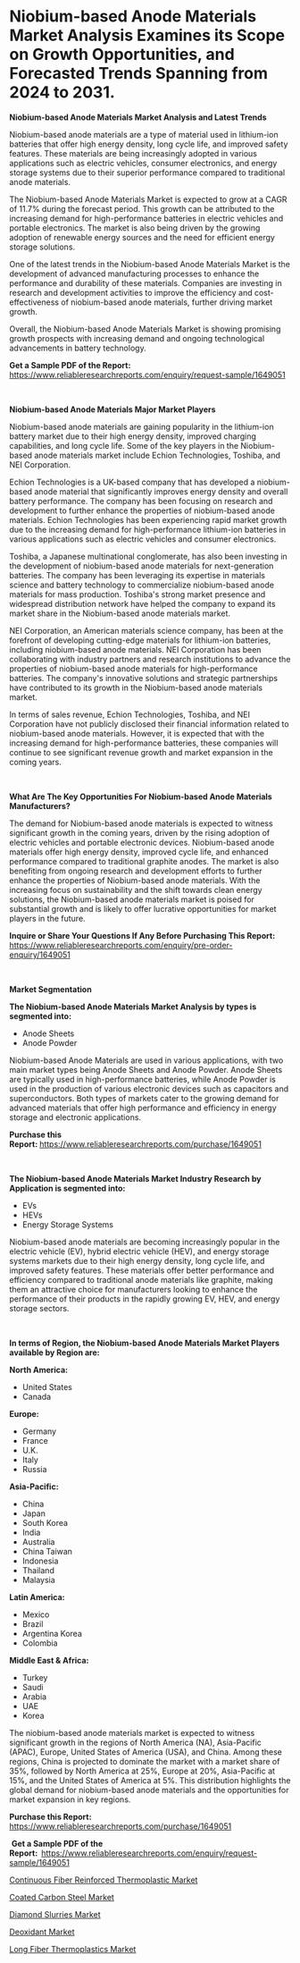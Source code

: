 <p><h1>Niobium-based Anode Materials Market Analysis Examines its Scope on Growth Opportunities, and Forecasted Trends Spanning from 2024 to 2031.</h1></p><p><strong>Niobium-based Anode Materials Market Analysis and Latest Trends</strong></p>
<p><p>Niobium-based anode materials are a type of material used in lithium-ion batteries that offer high energy density, long cycle life, and improved safety features. These materials are being increasingly adopted in various applications such as electric vehicles, consumer electronics, and energy storage systems due to their superior performance compared to traditional anode materials.</p><p>The Niobium-based Anode Materials Market is expected to grow at a CAGR of 11.7% during the forecast period. This growth can be attributed to the increasing demand for high-performance batteries in electric vehicles and portable electronics. The market is also being driven by the growing adoption of renewable energy sources and the need for efficient energy storage solutions.</p><p>One of the latest trends in the Niobium-based Anode Materials Market is the development of advanced manufacturing processes to enhance the performance and durability of these materials. Companies are investing in research and development activities to improve the efficiency and cost-effectiveness of niobium-based anode materials, further driving market growth.</p><p>Overall, the Niobium-based Anode Materials Market is showing promising growth prospects with increasing demand and ongoing technological advancements in battery technology.</p></p>
<p><strong>Get a Sample PDF of the Report:&nbsp;</strong> <a href="https://www.reliableresearchreports.com/enquiry/request-sample/1649051">https://www.reliableresearchreports.com/enquiry/request-sample/1649051</a></p>
<p>&nbsp;</p>
<p><strong>Niobium-based Anode Materials Major Market Players</strong></p>
<p><p>Niobium-based anode materials are gaining popularity in the lithium-ion battery market due to their high energy density, improved charging capabilities, and long cycle life. Some of the key players in the Niobium-based anode materials market include Echion Technologies, Toshiba, and NEI Corporation.</p><p>Echion Technologies is a UK-based company that has developed a niobium-based anode material that significantly improves energy density and overall battery performance. The company has been focusing on research and development to further enhance the properties of niobium-based anode materials. Echion Technologies has been experiencing rapid market growth due to the increasing demand for high-performance lithium-ion batteries in various applications such as electric vehicles and consumer electronics.</p><p>Toshiba, a Japanese multinational conglomerate, has also been investing in the development of niobium-based anode materials for next-generation batteries. The company has been leveraging its expertise in materials science and battery technology to commercialize niobium-based anode materials for mass production. Toshiba's strong market presence and widespread distribution network have helped the company to expand its market share in the Niobium-based anode materials market.</p><p>NEI Corporation, an American materials science company, has been at the forefront of developing cutting-edge materials for lithium-ion batteries, including niobium-based anode materials. NEI Corporation has been collaborating with industry partners and research institutions to advance the properties of niobium-based anode materials for high-performance batteries. The company's innovative solutions and strategic partnerships have contributed to its growth in the Niobium-based anode materials market.</p><p>In terms of sales revenue, Echion Technologies, Toshiba, and NEI Corporation have not publicly disclosed their financial information related to niobium-based anode materials. However, it is expected that with the increasing demand for high-performance batteries, these companies will continue to see significant revenue growth and market expansion in the coming years.</p></p>
<p>&nbsp;</p>
<p><strong>What Are The Key Opportunities For Niobium-based Anode Materials Manufacturers?</strong></p>
<p><p>The demand for Niobium-based anode materials is expected to witness significant growth in the coming years, driven by the rising adoption of electric vehicles and portable electronic devices. Niobium-based anode materials offer high energy density, improved cycle life, and enhanced performance compared to traditional graphite anodes. The market is also benefiting from ongoing research and development efforts to further enhance the properties of Niobium-based anode materials. With the increasing focus on sustainability and the shift towards clean energy solutions, the Niobium-based anode materials market is poised for substantial growth and is likely to offer lucrative opportunities for market players in the future.</p></p>
<p><strong>Inquire or Share Your Questions If Any Before Purchasing This Report:</strong> <a href="https://www.reliableresearchreports.com/enquiry/pre-order-enquiry/1649051">https://www.reliableresearchreports.com/enquiry/pre-order-enquiry/1649051</a></p>
<p>&nbsp;</p>
<p><strong>Market Segmentation</strong></p>
<p><strong>The Niobium-based Anode Materials Market Analysis by types is segmented into:</strong></p>
<p><ul><li>Anode Sheets</li><li>Anode Powder</li></ul></p>
<p><p>Niobium-based Anode Materials are used in various applications, with two main market types being Anode Sheets and Anode Powder. Anode Sheets are typically used in high-performance batteries, while Anode Powder is used in the production of various electronic devices such as capacitors and superconductors. Both types of markets cater to the growing demand for advanced materials that offer high performance and efficiency in energy storage and electronic applications.</p></p>
<p><strong>Purchase this Report:&nbsp;</strong><a href="https://www.reliableresearchreports.com/purchase/1649051">https://www.reliableresearchreports.com/purchase/1649051</a></p>
<p>&nbsp;</p>
<p><strong>The Niobium-based Anode Materials Market Industry Research by Application is segmented into:</strong></p>
<p><ul><li>EVs</li><li>HEVs</li><li>Energy Storage Systems</li></ul></p>
<p><p>Niobium-based anode materials are becoming increasingly popular in the electric vehicle (EV), hybrid electric vehicle (HEV), and energy storage systems markets due to their high energy density, long cycle life, and improved safety features. These materials offer better performance and efficiency compared to traditional anode materials like graphite, making them an attractive choice for manufacturers looking to enhance the performance of their products in the rapidly growing EV, HEV, and energy storage sectors.</p></p>
<p>&nbsp;</p>
<p><strong>In terms of Region, the Niobium-based Anode Materials Market Players available by Region are:</strong></p>
<p>
    <p> <strong> North America: </strong>
        <ul>
            <li>United States</li>
            <li>Canada</li>
        </ul>
        </p> 
    <p> <strong> Europe: </strong>
        <ul>
            <li>Germany</li>
            <li>France</li>
            <li>U.K.</li>
            <li>Italy</li>
            <li>Russia</li>
        </ul>
        </p> 
    <p> <strong> Asia-Pacific: </strong>
        <ul>
            <li>China</li>
            <li>Japan</li>
            <li>South Korea</li>
            <li>India</li>
            <li>Australia</li>
            <li>China Taiwan</li>
            <li>Indonesia</li>
            <li>Thailand</li>
            <li>Malaysia</li>
        </ul>
        </p> 
    <p> <strong> Latin America: </strong>
        <ul>
            <li>Mexico</li>
            <li>Brazil</li>
            <li>Argentina Korea</li>
            <li>Colombia</li>
        </ul>
        </p> 
    <p> <strong> Middle East & Africa: </strong>
        <ul>
            <li>Turkey</li>
            <li>Saudi</li>
            <li>Arabia</li>
            <li>UAE</li>
            <li>Korea</li>
        </ul>
    </p>
    </p>
<p><p>The niobium-based anode materials market is expected to witness significant growth in the regions of North America (NA), Asia-Pacific (APAC), Europe, United States of America (USA), and China. Among these regions, China is projected to dominate the market with a market share of 35%, followed by North America at 25%, Europe at 20%, Asia-Pacific at 15%, and the United States of America at 5%. This distribution highlights the global demand for niobium-based anode materials and the opportunities for market expansion in key regions.</p></p>
<p><strong>Purchase this Report: </strong><a href="https://www.reliableresearchreports.com/purchase/1649051">https://www.reliableresearchreports.com/purchase/1649051</a></p>
<p>&nbsp;<strong>Get a Sample PDF of the Report:&nbsp;&nbsp;</strong><a href="https://www.reliableresearchreports.com/enquiry/request-sample/1649051">https://www.reliableresearchreports.com/enquiry/request-sample/1649051</a></p>
<p><strong></strong></p>
<p><p><a href="https://medium.com/@larryschmidt42/continuous-fiber-reinforced-thermoplastic-market-size-market-outlook-and-market-forecast-2024-to-240a2a55c908">Continuous Fiber Reinforced Thermoplastic Market</a></p><p><a href="https://medium.com/@larryschmidt42/coated-carbon-steel-market-size-reveals-the-best-marketing-channels-in-global-industry-75b070e7fae7">Coated Carbon Steel Market</a></p><p><a href="https://medium.com/@haileeward2023/diamond-slurries-market-analysis-and-sze-forecasted-for-period-from-2024-to-2031-16018bffeb4c">Diamond Slurries Market</a></p><p><a href="https://medium.com/@clevehilll2023/deoxidant-market-trends-and-market-analysis-forecasted-for-period-2024-2031-208a943e1f74">Deoxidant Market</a></p><p><a href="https://medium.com/@haileeward2023/long-fiber-thermoplastics-market-report-reveals-the-latest-trends-and-growth-opportunities-of-this-4c472c586996">Long Fiber Thermoplastics Market</a></p></p>